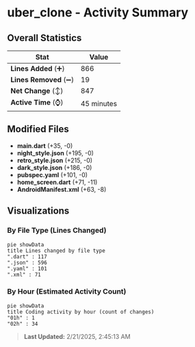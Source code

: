 # uber_clone - Activity Summary 

## Overall Statistics

| Stat                   | Value                                                             |
| ---------------------- | ----------------------------------------------------------------- |
| **Lines Added** (➕)   | 866                                          |
| **Lines Removed** (➖) | 19                                        |
| **Net Change** (↕)    | 847                |
| **Active Time** (⌚)   | 45 minutes |


## Modified Files
- **main.dart** (+35, -0)
- **night_style.json** (+195, -0)
- **retro_style.json** (+215, -0)
- **dark_style.json** (+186, -0)
- **pubspec.yaml** (+101, -0)
- **home_screen.dart** (+71, -11)
- **AndroidManifest.xml** (+63, -8)

## Visualizations

### By File Type (Lines Changed)

```mermaid
pie showData
title Lines changed by file type
".dart" : 117
".json" : 596
".yaml" : 101
".xml" : 71
```

### By Hour (Estimated Activity Count)

```mermaid
pie showData
title Coding activity by hour (count of changes)
"01h" : 1
"02h" : 34
```


> **Last Updated:** 2/21/2025, 2:45:13 AM